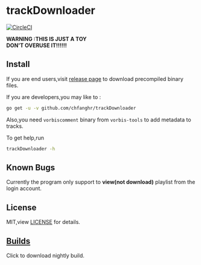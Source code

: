 # trackDownloader
<!--[![CircleCI](https://circleci.com/gh/chfanghr/trackDownloader.svg?style=svg)](https://circleci.com/gh/chfanghr/trackDownloader)-->
[![CircleCI](https://circleci.com/gh/chfanghr/trackDownloader/tree/master.svg?style=svg)](https://circleci.com/gh/chfanghr/trackDownloader/tree/master)

**WARNING :THIS IS JUST A TOY**
<br>**DON'T OVERUSE IT!!!!!!**

## Install

If you are end users,visit [release page](https://github.com/chfanghr/trackDownloader/releases) to download precompiled binary files.

If you are developers,you may like to :
```bash
go get -u -v github.com/chfanghr/trackDownloader
```
Also,you need `vorbiscomment` binary from `vorbis-tools` to add metadata to tracks.

To get help,run
```bash
trackDownloader -h
``` 

## Known Bugs

Currently the program only support to **view(not download)** playlist from
the login account.

## License
MIT,view [LICENSE](LICENSE) for details.

## [Builds](https://circleci.com/api/v1.1/project/github/chfanghr/trackDownloader/latest/artifacts?filter=successful&branch=master)
Click to download nightly build.
